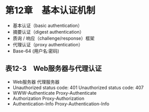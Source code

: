 # 第12章　基本认证机制

- 基本认证（basic authentication）
- 摘要认证（digest authentication）
- 质询 / 响应（challenge/response）框架
- 代理认证（proxy authentication）
- Base-64 (用户名:密码)

## 表12-3　Web服务器与代理认证

- Web服务器	代理服务器
- Unauthorized status code: 401	Unauthorized status code: 407
- WWW-Authenticate	Proxy-Authenticate
- Authorization	Proxy-Authorization
- Authentication-Info	Proxy-Authentication-Info
